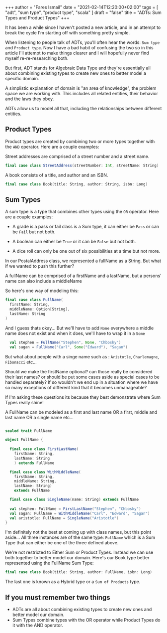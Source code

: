 +++
author = "Fares Ismail"
date = "2021-02-14T12:20:00+02:00"
tags = [
    "adt",
    "sum type",
    "product type",
    "scala"
]
draft = "false"
title = "ADTs: Sum Types and Product Types"
+++

It has been a while since I haven't posted a new article, and in an attempt to break the cycle I'm starting off with something pretty simple.

When listening to people talk of ADTs, you'll often hear the words: `Sum type` and `Product type`. Now I have a bad habit of confusing the two so in this article I'll attempt to make things clearer and I will hopefully never find myself re-re-researching both.

But first, ADT stands for Algebraic Data Type and they're essentially all about combining existing types to create new ones to better model a specific domain.

A simplistic explanation of domain is "an area of knowledge", the problem space we are working with. This includes all related entities, their behavior and the laws they obey.

ADTs allow us to model all that, including the relationships between different entities.

## Product Types

Product types are created by combining two or more types together with the `AND` operator. Here are a couple examples:

Street addresses are comprised of a street number and a street name.

```scala
final case class StreetAddress(streetNumber: Int, streetName: String)
```

A book consists of a title, and author and an ISBN.

```scala
final case class Book(title: String, author: String, isbn: Long)
```

## Sum Types

A sum type is a type that combines other types using the `OR` operator. Here are a couple examples:

- A grade is a pass or fail class is a Sum type, it can either be `Pass` or can be `Fail` but not both.

- A boolean can either be `True` or it can be `False` but not both.

- A dice roll can only be one out of six possibilities at a time but not more.

In our PostalAddress class, we represented a fullName as a String. But what if we wanted to push this further?

A fullName can be comprised of a firstName and a lastName, but a persons' name can also include a middleName

So here's one way of modeling this:

```scala
final case class FullName(
  firstName: String,
  middleName: Option[String], 
  lastName: String
)
```

And I guess thats okay... But we'll have to add ``None`` everywhere a middle name does not exist and when it does, we'll have to wrap it in a ``Some``

```scala
  val stephen = FullName("Stephen", None, "Chbosky")
  val sagan = FullName("Carl", Some("Edward"), "Sagan")
```

But what about people with a singe name such as : `Aristotle`, `Charlemagne`, `Fibonacci` etc...

Should we make the firstName optional? can those really be considered their last names? or should be put some cases aside as special cases to be handled separately? If so wouldn't we end up in a situation where we have so many exceptions of different kind that it becomes unmanageable?

If I'm asking these questions its because they best demonstrate where Sum Types really shine!

A FullName can be modeled as a first and last name OR a first, middle and last name OR a single name etc...

```scala

sealed trait FullName

object FullName {
  
  final case class FirstLastName(
    firstName: String, 
    lastName: String
    ) extends FullName

  final case class WithMiddleName(
    firstName: String, 
    middleName: String, 
    lastName: String) 
    extends FullName

  final case class SingleName(name: String) extends FullName
  
  val stephen: FullName = FirstLastName("Stephen", "Chbosky")
  val sagan: FullName = WithMiddleName("Carl", "Edward", "Sagan")
  val aristotle: FullName = SingleName("Aristotle")
}

```

I'm definitely not the best at coming up with class names, but this point aside... All three instances are of the same type: `FullName` which is a Sum Type that can either be one of the three defined above.

We're not restricted to Either Sum or Product Types. Instead we can use both together to better model our domain. Here's our Book type better represented using the FullName Sum Type:

```scala
final case class Book(title: String, author: FullName, isbn: Long)
```

The last one is known as a Hybrid type or a `Sum of Products` type.

## If you must remember two things

- ADTs are all about combining existing types to create new ones and better model our domain.
- Sum Types combine types with the OR operator while Product Types do it with the AND operator.
